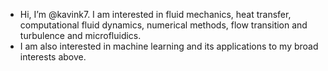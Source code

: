 - Hi, I’m @kavink7. I am interested in fluid mechanics, heat transfer, computational fluid dynamics, numerical methods, flow transition and turbulence and microfluidics.
- I am also interested in machine learning and its applications to my broad interests above.

